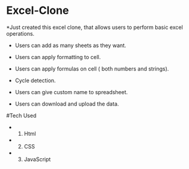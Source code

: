 # Excel-Clone

*Just created this excel clone, that allows users to perform basic excel operations.

* Users can add as many sheets as they want.

* Users can apply formatting to cell.

* Users can apply formulas on cell ( both numbers and strings).

* Cycle detection.

* Users can give custom name to spreadsheet.

* Users can download and upload the data.

#Tech Used
* 1) Html
* 2) CSS
* 3) JavaScript
